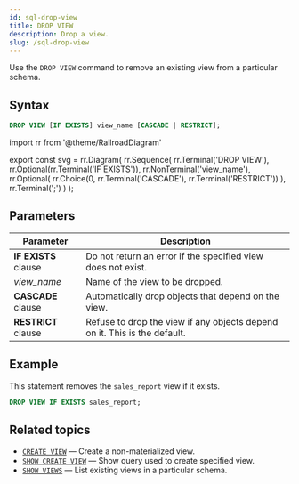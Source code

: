 ```yaml
---
id: sql-drop-view
title: DROP VIEW
description: Drop a view.
slug: /sql-drop-view
---
```


Use the `DROP VIEW` command to remove an existing view from a particular schema.

## Syntax

```sql
DROP VIEW [IF EXISTS] view_name [CASCADE | RESTRICT];
```


import rr from '@theme/RailroadDiagram'

export const svg = rr.Diagram(
    rr.Sequence(
        rr.Terminal('DROP VIEW'),
        rr.Optional(rr.Terminal('IF EXISTS')),
        rr.NonTerminal('view_name'),
        rr.Optional(
            rr.Choice(0, rr.Terminal('CASCADE'), rr.Terminal('RESTRICT'))
        ),
        rr.Terminal(';')
    )
);


<drawer SVG={svg} />




## Parameters

|Parameter                  | Description           |
|---------------------------|-----------------------|
|**IF EXISTS** clause       |Do not return an error if the specified view does not exist.|
|*view_name*                |Name of the view to be dropped.|
|**CASCADE** clause         |Automatically drop objects that depend on the view.|
|**RESTRICT** clause        |Refuse to drop the view if any objects depend on it. This is the default.|




## Example

This statement removes the `sales_report` view if it exists.

```sql
DROP VIEW IF EXISTS sales_report;
```


## Related topics

- [`CREATE VIEW`](sql-create-view.md) — Create a non-materialized view.
- [`SHOW CREATE VIEW`](sql-show-create-view.md) — Show query used to create specified view.
- [`SHOW VIEWS`](sql-show-views.md) — List existing views in a particular schema.
